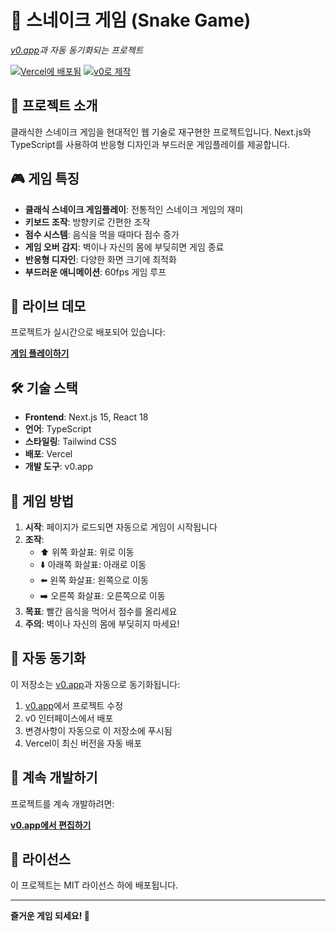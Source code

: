 # 🐍 스네이크 게임 (Snake Game)

*[v0.app](https://v0.app)과 자동 동기화되는 프로젝트*

[![Vercel에 배포됨](https://img.shields.io/badge/배포-Vercel-black?style=for-the-badge&logo=vercel)](https://vercel.com/akgk70007-5907s-projects/v0-remix-of-snake-game-creation)
[![v0로 제작](https://img.shields.io/badge/제작-v0.app-black?style=for-the-badge)](https://v0.app/chat/projects/eoMw8NFJCLm)

## 📖 프로젝트 소개

클래식한 스네이크 게임을 현대적인 웹 기술로 재구현한 프로젝트입니다. 
Next.js와 TypeScript를 사용하여 반응형 디자인과 부드러운 게임플레이를 제공합니다.

## 🎮 게임 특징

- **클래식 스네이크 게임플레이**: 전통적인 스네이크 게임의 재미
- **키보드 조작**: 방향키로 간편한 조작
- **점수 시스템**: 음식을 먹을 때마다 점수 증가
- **게임 오버 감지**: 벽이나 자신의 몸에 부딪히면 게임 종료
- **반응형 디자인**: 다양한 화면 크기에 최적화
- **부드러운 애니메이션**: 60fps 게임 루프

## 🚀 라이브 데모

프로젝트가 실시간으로 배포되어 있습니다:

**[게임 플레이하기](https://vercel.com/akgk70007-5907s-projects/v0-remix-of-snake-game-creation)**

## 🛠️ 기술 스택

- **Frontend**: Next.js 15, React 18
- **언어**: TypeScript
- **스타일링**: Tailwind CSS
- **배포**: Vercel
- **개발 도구**: v0.app

## 🎯 게임 방법

1. **시작**: 페이지가 로드되면 자동으로 게임이 시작됩니다
2. **조작**: 
   - ⬆️ 위쪽 화살표: 위로 이동
   - ⬇️ 아래쪽 화살표: 아래로 이동
   - ⬅️ 왼쪽 화살표: 왼쪽으로 이동
   - ➡️ 오른쪽 화살표: 오른쪽으로 이동
3. **목표**: 빨간 음식을 먹어서 점수를 올리세요
4. **주의**: 벽이나 자신의 몸에 부딪히지 마세요!


## 🔄 자동 동기화

이 저장소는 [v0.app](https://v0.app)과 자동으로 동기화됩니다:

1. [v0.app](https://v0.app)에서 프로젝트 수정
2. v0 인터페이스에서 배포
3. 변경사항이 자동으로 이 저장소에 푸시됨
4. Vercel이 최신 버전을 자동 배포

## 🎨 계속 개발하기

프로젝트를 계속 개발하려면:

**[v0.app에서 편집하기](https://v0.app/chat/projects/eoMw8NFJCLm)**

## 📝 라이선스

이 프로젝트는 MIT 라이선스 하에 배포됩니다.

---

**즐거운 게임 되세요! 🎉**
